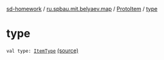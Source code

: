 [sd-homework](../../index.md) / [ru.spbau.mit.belyaev.map](../index.md) / [ProtoItem](index.md) / [type](.)

# type

`val type: `[`ItemType`](../../ru.spbau.mit.belyaev.world/-item-type/index.md) [(source)](https://github.com/StasBel/sd-homework/blob/Roguelike/src/main/kotlin/ru/spbau/mit/belyaev/map/Proto.kt#L23)